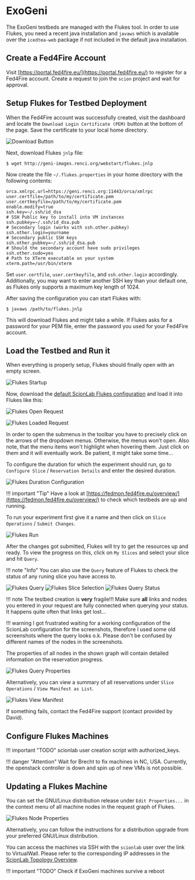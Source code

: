 # ExoGeni

The ExoGeni testbeds are managed with the Flukes tool. In order to use Flukes, you need a recent java installation and `javaws` which is available over the `icedtea-web` package if not included in the default java installation.

## Create a Fed4Fire Account

Visit [https://portal.fed4fire.eu/](https://portal.fed4fire.eu/) to register for a Fed4Fire account. Create a request to join the `scion` project and wait for approval.

## Setup Flukes for Testbed Deployment

When the Fed4Fire account was successfully created, visit the dashboard and locate the `Download Login Certificate (PEM)` button at the bottom of the page. Save the certificate to your local home directory.

![Download Button](../img/fed4fire-pem-download.png)

Next, download Flukes `jnlp` file:

```
$ wget http://geni-images.renci.org/webstart/flukes.jnlp
```

Now create the file `~/.flukes.properties` in your home directory with the following contents:

```
orca.xmlrpc.url=https://geni.renci.org:11443/orca/xmlrpc
user.certfile=/path/to/my/certificate.pem
user.certkeyfile=/path/to/my/certificate.pem
enable.modify=true
ssh.key=~/.ssh/id_dsa
# SSH Public key to install into VM instances
ssh.pubkey=~/.ssh/id_dsa.pub
# Secondary login (works with ssh.other.pubkey)
ssh.other.login=yourname
# Secondary public SSH keys 
ssh.other.pubkey=~/.ssh/id_dsa.pub
# Should the secondary account have sudo privileges
ssh.other.sudo=yes
# Path to XTerm executable on your system
xterm.path=/usr/bin/xterm
```

Set `user.certfile`, `user.certkeyfile`, and `ssh.other.login` accordingly. Additionally, you may want to enter another SSH key than your default one, as Flukes only supports a maximum key length of 1024.

After saving the configuration you can start Flukes with:

```
$ javaws /path/to/flukes.jnlp
```

This will download Flukes and might take a while. If Flukes asks for a password for your PEM file, enter the password you used for your Fed4Fire account.

## Load the Testbed and Run it

When everything is properly setup, Flukes should finally open with an empty screen.

![Flukes Startup](../img/flukes01.png)

Now, download the [default ScionLab Flukes configuration](../deployments/flukes.ndl) and load it into Flukes like this:

![Flukes Open Request](../img/flukes02.png)

![Flukes Loaded Request](../img/flukes03.png)

In order to open the submenus in the toolbar you have to precisely click on the arrows of the dropdown menus. Otherwise, the menus won't open. Also note, that the menu items won't highlight when hovering them. Just click on them and it will eventually work. Be patient, it might take some time...

To configure the duration for which the experiment should run, go to `Configure Slice` / `Reservation Details` and enter the desired duration.

![Flukes Duration Configuration](../img/flukes04.png)

!!! important "Tip"
    Have a look at [https://fedmon.fed4fire.eu/overview/](https://fedmon.fed4fire.eu/overview/) to check which testbeds are up and running.

To run your experiment first give it a name and then click on `Slice Operations` / `Submit Changes`.

![Flukes Run](../img/flukes05.png)

After the changes got submitted, Flukes will try to get the resources up and ready. To view the progress on this, click on `My Slices` and select your slice and hit `Query`.

!!! note "Info"
    You can also use the `Query` feature of Flukes to check the status of any runing slice you have access to.

![Flukes Query](../img/flukes07.png)
![Flukes Slice Selection](../img/flukes08.png)
![Flukes Query Status](../img/flukes10.png)

!!! note
    The testbed creation is **very** fragile!!! Make sure **all** links and nodes you entered in your request are fully connected when querying your status. It happens quite often that links get lost...

!!! warning
    I got frustrated waiting for a working configuration of the ScionLab configuration for the screenshots, therefore I used some old screenshots where the query looks o.k. Please don't be confused by different names of the nodes in the screenshots.

The properties of all nodes in the shown graph will contain detailed information on the reservation progress.

![Flukes Query Properties](../img/flukes11.png)

Alternatively, you can view a summary of all reservations under `Slice Operations` / `View Manifest as List`.

![Flukes View Manifest](../img/flukes09.png)

If something fails, contact the Fed4Fire support (contact provided by David).

## Configure Flukes Machines

!!! important "TODO"
    scionlab user creation script with authorized_keys.

!!! danger "Attention"
    Wait for Brecht to fix machines in NC, USA.
    Currently, the openstack controller is down and spin up of new VMs is not possible.

## Updating a Flukes Machine

You can set the GNU/Linux distribution release under `Edit Properties...` in the context menu of all machine nodes in the request graph of Flukes.

![Flukes Node Properties](../img/flukes06.png)

Alternatively, you can follow the instructions for a distribution upgrade from your preferred GNU/Linux distribution.

You can access the machines via SSH with the `scionlab` user over the link to VirtualWall. Please refer to the corresponding IP addresses in the [ScionLab Topology Overview](https://fin-ger.github.io/scionlab-fed4fire-topology/).

!!! important "TODO"
    Check if ExoGeni machines survive a reboot
